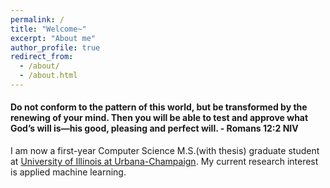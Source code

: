```yaml
---
permalink: /
title: "Welcome~"
excerpt: "About me"
author_profile: true
redirect_from: 
  - /about/
  - /about.html
---
```


#### **Do not conform to the pattern of this world, but be transformed by the renewing of your mind. Then you will be able to test and approve what God’s will is—his good, pleasing and perfect will. - Romans 12:2 NIV**

I am now a first-year Computer Science M.S.(with thesis) graduate student at [University of Illinois at Urbana-Champaign](https://illinois.edu/). My current research interest is applied machine learning.

<!-- I completed my undergraduate study from [ZJU-UIUC Institute](https://zjui.intl.zju.edu.cn/en/content/972) at [International Campus of Zhejiang University](https://www.intl.zju.edu.cn) located in Haining, Zhejiang, China. As a student of [ZJU-UIUC](https://zjui.intl.zju.edu.cn/en/content/972) dual-degree program, I got Bachelor of Sicence degree in Computer Engineering with [Highest Honors](https://ece.illinois.edu/admissions/why-ece/honors) from [ECE Department](https://ece.illinois.edu/) of [UIUC](https://illinois.edu/) and Bachelor of Engineering degree with honors in Electronics and Computer Engineering from [Zhejiang University](https://www.zju.edu.cn).

Check out my CV [here](https://enyijiang.github.io/files/Enyi_Jiang_CV.pdf). And [here](https://mp.weixin.qq.com/s/LSZrN2vCsjsbMZXDUSe7xg) is a Wechat post by Zhejiang University official account as a retrospection of my undergraduate years. -->
